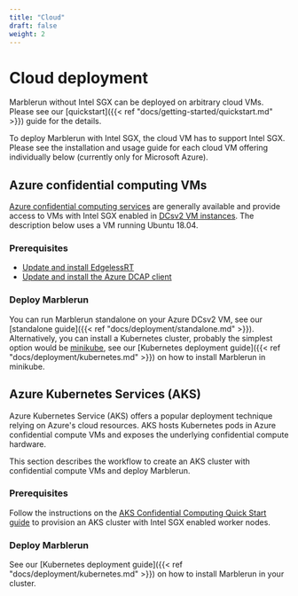 ```yaml
---
title: "Cloud"
draft: false
weight: 2
---
```


# Cloud deployment

Marblerun without Intel SGX can be deployed on arbitrary cloud VMs. Please see
our [quickstart]({{< ref "docs/getting-started/quickstart.md" >}}) guide for the details.

To deploy Marblerun with Intel SGX, the cloud VM has to support Intel SGX.
Please see the installation and usage guide for each cloud VM offering individually
below (currently only for Microsoft Azure).

## Azure confidential computing VMs

[Azure confidential computing services](https://azure.microsoft.com/en-us/solutions/confidential-compute/) are generally available and provide access to VMs with Intel SGX enabled in [DCsv2 VM instances](https://docs.microsoft.com/en-us/azure/virtual-machines/dcv2-series).
The description below uses a VM running Ubuntu 18.04.

### Prerequisites

* [Update and install EdgelessRT](https://github.com/edgelesssys/edgelessrt#quick-start)
* [Update and install the Azure DCAP client](https://docs.microsoft.com/en-us/azure/confidential-computing/quick-create-portal#3-install-the-intel-and-open-enclave-packages-and-dependencies)

### Deploy Marblerun

You can run Marblerun standalone on your Azure DCsv2 VM, see our [standalone guide]({{< ref "docs/deployment/standalone.md" >}}).
Alternatively, you can install a Kubernetes cluster, probably the simplest option would be [minikube](https://minikube.sigs.k8s.io/docs/start/), see our [Kubernetes deployment guide]({{< ref "docs/deployment/kubernetes.md" >}}) on how to install Marblerun in minikube.

## Azure Kubernetes Services (AKS)

Azure Kubernetes Service (AKS) offers a popular deployment technique relying on
Azure's cloud resources. AKS hosts Kubernetes pods in Azure confidential compute
VMs and exposes the underlying confidential compute hardware.

This section describes the workflow to create an AKS cluster with confidential
compute VMs and deploy Marblerun.

### Prerequisites

Follow the instructions on the [AKS Confidential Computing Quick Start guide](https://docs.microsoft.com/en-us/azure/confidential-computing/confidential-nodes-aks-get-started)
to provision an AKS cluster with Intel SGX enabled worker nodes.

### Deploy Marblerun

See our [Kubernetes deployment guide]({{< ref "docs/deployment/kubernetes.md" >}}) on how to install Marblerun in your cluster.

